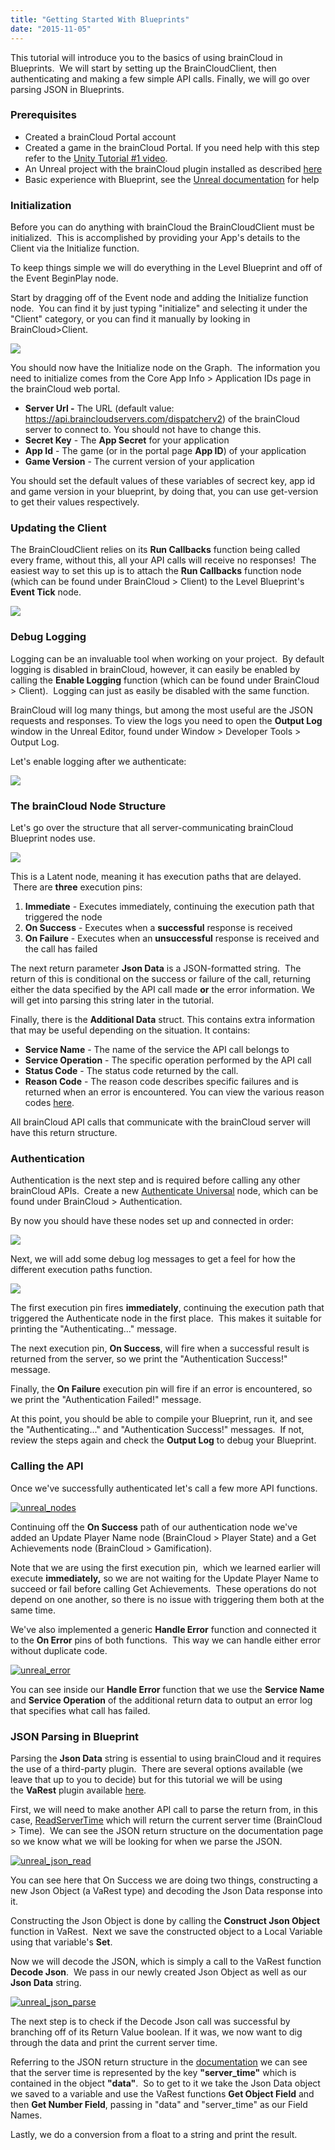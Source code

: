 ```yaml
---
title: "Getting Started With Blueprints"
date: "2015-11-05"
---
```


This tutorial will introduce you to the basics of using brainCloud in Blueprints.  We will start by setting up the BrainCloudClient, then authenticating and making a few simple API calls. Finally, we will go over parsing JSON in Blueprints.

### Prerequisites

- Created a brainCloud Portal account
- Created a game in the brainCloud Portal. If you need help with this step refer to the [Unity Tutorial #1 video](/learn/sdk-tutorials/unity-tutorials/unity-getting-started/).
- An Unreal project with the brainCloud plugin installed as described [here](/learn/sdk-tutorials/unreal-tutorials/setting-up-the-braincloud-plugin/)
- Basic experience with Blueprint, see the [Unreal documentation](https://docs.unrealengine.com/latest/INT/Engine/Blueprints/GettingStarted/index.html) for help

### Initialization

Before you can do anything with brainCloud the BrainCloudClient must be initialized.  This is accomplished by providing your App's details to the Client via the Initialize function.

To keep things simple we will do everything in the Level Blueprint and off of the Event BeginPlay node.

Start by dragging off of the Event node and adding the Initialize function node.  You can find it by just typing "initialize" and selecting it under the "Client" category, or you can find it manually by looking in BrainCloud>Client.

![](images/unreal-initialize-authenticate.jpg)

You should now have the Initialize node on the Graph.  The information you need to initialize comes from the Core App Info > Application IDs page in the brainCloud web portal.

- **Server Url -** The URL (default value: https://api.braincloudservers.com/dispatcherv2) of the brainCloud server to connect to. You should not have to change this.
- **Secret Key** - The **App Secret** for your application
- **App Id** - The game (or in the portal page **App ID**) of your application
- **Game Version** - The current version of your application

You should set the default values of these variables of secrect key, app id and game version in your blueprint, by doing that, you can use get-version to get their values respectively.

### Updating the Client

The BrainCloudClient relies on its **Run Callbacks** function being called every frame, without this, all your API calls will receive no responses!  The easiest way to set this up is to attach the **Run Callbacks** function node (which can be found under BrainCloud > Client) to the Level Blueprint's **Event Tick** node.

![](images/callback.jpg)

### Debug Logging

Logging can be an invaluable tool when working on your project.  By default logging is disabled in brainCloud, however, it can easily be enabled by calling the **Enable Logging** function (which can be found under BrainCloud > Client).  Logging can just as easily be disabled with the same function.

BrainCloud will log many things, but among the most useful are the JSON requests and responses. To view the logs you need to open the **Output Log** window in the Unreal Editor, found under Window > Developer Tools > Output Log.

Let's enable logging after we authenticate:

![](images/log-1.jpg)

### The brainCloud Node Structure

Let's go over the structure that all server-communicating brainCloud Blueprint nodes use.

![](images/node-4.jpg)

This is a Latent node, meaning it has execution paths that are delayed.  There are **three** execution pins:

1. **Immediate** - Executes immediately, continuing the execution path that triggered the node
2. **On Success** - Executes when a **successful** response is received
3. **On Failure** - Executes when an **unsuccessful** response is received and the call has failed

The next return parameter **Json Data** is a JSON-formatted string.  The return of this is conditional on the success or failure of the call, returning either the data specified by the API call made **or** the error information. We will get into parsing this string later in the tutorial.

Finally, there is the **Additional Data** struct. This contains extra information that may be useful depending on the situation. It contains:

- **Service Name** - The name of the service the API call belongs to
- **Service Operation** - The specific operation performed by the API call
- **Status Code** - The status code returned by the call.
- **Reason Code** - The reason code describes specific failures and is returned when an error is encountered. You can view the various reason codes [here](/api/appendix/reasoncodes).

All brainCloud API calls that communicate with the brainCloud server will have this return structure.

### Authentication

Authentication is the next step and is required before calling any other brainCloud APIs.  Create a new [Authenticate Universal](/api/capi/authentication/authenticateuniversal) node, which can be found under BrainCloud > Authentication.

By now you should have these nodes set up and connected in order:

[![](images/unreal-initialize-authenticate-2.jpg)](images/unreal-initialize-authenticate-2.jpg)

Next, we will add some debug log messages to get a feel for how the different execution paths function.

[![](images/node-5.jpg)](images/node-5.jpg)

The first execution pin fires **immediately**, continuing the execution path that triggered the Authenticate node in the first place.  This makes it suitable for printing the "Authenticating..." message.

The next execution pin, **On Success**, will fire when a successful result is returned from the server, so we print the "Authentication Success!" message.

Finally, the **On Failure** execution pin will fire if an error is encountered, so we print the "Authentication Failed!" message.

At this point, you should be able to compile your Blueprint, run it, and see the "Authenticating..." and "Authentication Success!" messages.  If not, review the steps again and check the **Output Log** to debug your Blueprint.

### Calling the API

Once we've successfully authenticated let's call a few more API functions.

[![unreal_nodes](images/unreal_nodes.png)](images/unreal_nodes.png)

Continuing off the **On Success** path of our authentication node we've added an Update Player Name node (BrainCloud > Player State) and a Get Achievements node (BrainCloud > Gamification).

Note that we are using the first execution pin,  which we learned earlier will execute **immediately,** so we are not waiting for the Update Player Name to succeed or fail before calling Get Achievements.  These operations do not depend on one another, so there is no issue with triggering them both at the same time.

We've also implemented a generic **Handle Error** function and connected it to the **On Error** pins of both functions.  This way we can handle either error without duplicate code.

[![unreal_error](images/unreal_error.png)](images/unreal_error.png)

You can see inside our **Handle Error** function that we use the **Service Name** and **Service Operation** of the additional return data to output an error log that specifies what call has failed.

### JSON Parsing in Blueprint

Parsing the **Json Data** string is essential to using brainCloud and it requires the use of a third-party plugin.  There are several options available (we leave that up to you to decide) but for this tutorial we will be using the **VaRest** plugin available [here](https://github.com/ufna/VaRest).

First, we will need to make another API call to parse the return from, in this case, [ReadServerTime](/api/capi/time/readservertime) which will return the current server time (BrainCloud > Time).  We can see the JSON return structure on the documentation page so we know what we will be looking for when we parse the JSON.

[![unreal_json_read](images/unreal_json_read.png)](images/unreal_json_read.png)

You can see here that On Success we are doing two things, constructing a new Json Object (a VaRest type) and decoding the Json Data response into it.

Constructing the Json Object is done by calling the **Construct Json Object** function in VaRest.  Next we save the constructed object to a Local Variable using that variable's **Set**.

Now we will decode the JSON, which is simply a call to the VaRest function **Decode Json**.  We pass in our newly created Json Object as well as our **Json Data** string.

[![unreal_json_parse](images/unreal_json_parse.png)](images/unreal_json_parse.png)

The next step is to check if the Decode Json call was successful by branching off of its Return Value boolean. If it was, we now want to dig through the data and print the current server time.

Referring to the JSON return structure in the [documentation](/api/capi/time/readservertime) we can see that the server time is represented by the key **"server_time"** which is contained in the object **"data"**.  So to get to it we take the Json Data object we saved to a variable and use the VaRest functions **Get Object Field** and then **Get Number Field**, passing in "data" and "server_time" as our Field Names.

Lastly, we do a conversion from a float to a string and print the result.
